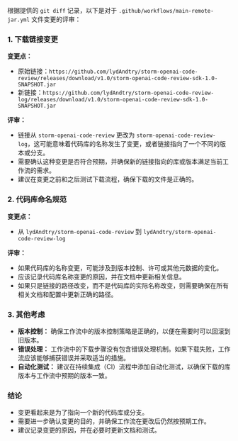 根据提供的 `git diff` 记录，以下是对于 `.github/workflows/main-remote-jar.yml` 文件变更的评审：

### 1. 下载链接变更
**变更点：**
- 原始链接：`https://github.com/lydAndtry/storm-openai-code-review/releases/download/v1.0/storm-openai-code-review-sdk-1.0-SNAPSHOT.jar`
- 新链接：`https://github.com/lydAndtry/storm-openai-code-review-log/releases/download/v1.0/storm-openai-code-review-sdk-1.0-SNAPSHOT.jar`

**评审：**
- 链接从 `storm-openai-code-review` 更改为 `storm-openai-code-review-log`，这可能意味着代码库的名称发生了变更，或者链接指向了一个不同的版本或分支。
- 需要确认这种变更是否符合预期，并确保新的链接指向的库或版本满足当前工作流的需求。
- 建议在变更之前和之后测试下载流程，确保下载的文件是正确的。

### 2. 代码库命名规范
**变更点：**
- 从 `lydAndtry/storm-openai-code-review` 到 `lydAndtry/storm-openai-code-review-log`

**评审：**
- 如果代码库的名称变更，可能涉及到版本控制、许可或其他元数据的变化。
- 应该记录代码库名称变更的原因，并在文档中更新相关信息。
- 如果只是链接的路径改变，而不是代码库的实际名称改变，则需要确保在所有相关文档和配置中更新正确的路径。

### 3. 其他考虑
- **版本控制：** 确保工作流中的版本控制策略是正确的，以便在需要时可以回滚到旧版本。
- **错误处理：** 工作流中的下载步骤没有包含错误处理机制。如果下载失败，工作流应该能够捕获错误并采取适当的措施。
- **自动化测试：** 建议在持续集成（CI）流程中添加自动化测试，以确保下载的库版本与工作流中预期的版本一致。

### 结论
- 变更看起来是为了指向一个新的代码库或分支。
- 需要进一步确认变更的目的，并确保工作流在更改后仍然按预期工作。
- 建议记录变更的原因，并在必要时更新文档和测试。